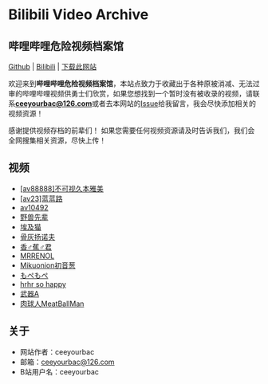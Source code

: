 # Bilibili Video Archive

## 哔哩哔哩危险视频档案馆

[Github](https://github.com/0x1437/DangerVideo) | [Bilibili](https://space.bilibili.com/337329299) | [下载此网站](https://github.com/0x1437/DangerVideo/archive/refs/heads/main.zip)

 欢迎来到**哔哩哔哩危险视频档案馆**，本站点致力于收藏出于各种原被消减、无法过审的哔哩哔哩视频供勇士们欣赏，如果您想找到一个暂时没有被收录的视频，请联系**ceeyourbac@126.com**或者去本网站的[Issue](https://github.com/0x1437/DangerVideo/issues)给我留言，我会尽快添加相关的视频资源！

感谢提供视频存档的前辈们！ 如果您需要任何视频资源请及时告诉我们，我们会全网搜集相关资源，尽快上传！ 

## 视频

- [[av88888]不可视久本雅美](videos/Invisible.mp4)
- [[av23]蓝蓝路](videos/av23.mp4)
- [av10492](videos/av10492.md)
- [野兽先辈](videos/114514.mp4)
- [埃及猫](videos/Ankha.mp4)
- [骨灰扬诺夫](videos/AshesKiller.mp4)
- [香♂蕉♂君](videos/Av10492.mp4)
- [MRRENOL](videos/MARENOL.mp4)
- [Mikuonion初音葱](videos/MIKUONION.mp4)
- [もぺもぺ](videos/Mopemope.mp4)
- [hrhr so happy](videos/Sohappy.mp4)
- [武器A](videos/WeaponA.mp4)
- [肉球人MeatBallMan](videos/meatballman.mp4)

## 关于

- 网站作者：ceeyourbac
- 邮箱：ceeyourbac@126.com
- B站用户名：ceeyourbac